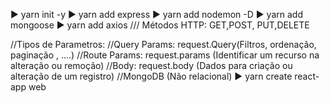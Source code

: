 ▶ yarn init -y
▶ yarn add express
▶ yarn add nodemon -D
▶ yarn add mongoose
▶ yarn add axios
/// Métodos HTTP: GET,POST, PUT,DELETE

//Tipos de Parametros:
//Query Params: request.Query(Filtros, ordenação, paginação , ....)
//Route Params: request.params (Identificar um recurso na alteração ou remoção)
//Body: request.body (Dados para criação ou alteração de um registro)
//MongoDB (Não relacional)
▶ yarn create react-app web